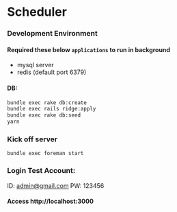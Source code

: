 # Scheduler

### Development Environment
#### Required these below `applications` to run in background
- mysql server
- redis (default port 6379)

#### DB:
```bash
bundle exec rake db:create
bundle exec rails ridge:apply
bundle exec rake db:seed
yarn
```

### Kick off server
```
bundle exec foreman start
```

### Login Test Account:
ID: admin@gmail.com
PW: 123456

#### Access http://localhost:3000
